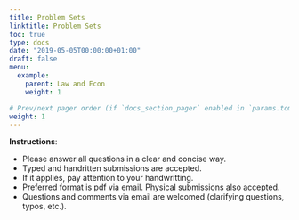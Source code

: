 ```yaml
---
title: Problem Sets
linktitle: Problem Sets
toc: true
type: docs
date: "2019-05-05T00:00:00+01:00"
draft: false
menu:
  example:
    parent: Law and Econ
    weight: 1

# Prev/next pager order (if `docs_section_pager` enabled in `params.toml`)
weight: 1
---
```


**Instructions**: 

- Please answer all questions in a clear and concise way.
- Typed and handritten submissions are accepted.
- If it applies, pay attention to your handwritting.
- Preferred format is pdf via email. Physical submissions also accepted.
- Questions and comments via email are welcomed (clarifying questions, typos, etc.).

<!-- [Problem Set 1](/files/LawEcon/PS1.pdf) (Deadline September 27)

[Problem Set 2](/files/LawEcon/PS2_v2.pdf) NEW VERSION! (Deadline December 10) -->

